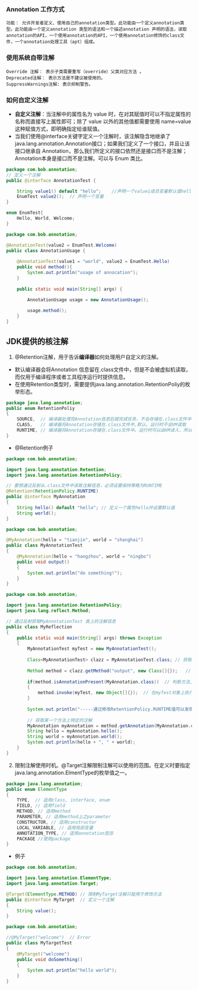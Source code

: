 ﻿### Annotation 工作方式
    功能： 允许开发者定义、使用自己的annotation类型。此功能由一个定义annotation类型。此功能由一个定义annotation 类型的语法和一个描述annotation 声明的语法，读取annotation的API，一个使用annotation的API，一个使用annotation修饰的class文件，一个annotation处理工具（apt）组成。
### 使用系统自带注解
    Override 注解： 表示子类需要重写（override）父类对应方法 。
    Deprecated注解： 表示方法是不建议被使用的。
    SuppressWarnings注解: 表示抑制警告。
### 如何自定义注解
* **自定义注解**：当注解中的属性名为 value 时，在对其赋值时可以不指定属性的名称而直接写上属性即可；除了 value 以外的其他值都需要使用 name=value 这种赋值方式，即明确指定给谁赋值。
* 当我们使用@interface关键字定义一个注解时，该注解隐含地继承了java.lang.annotation.Annotation接口；如果我们定义了一个接口，并且让该接口继承自 Annotation，那么我们所定义的接口依然还是接口而不是注解；Annotation本身是接口而不是注解。可以与 Enum 类比。

```java
package com.bob.annotation;
// 定义一个注解
public @interface AnnotationTest {

	String value1() default "hello";	//声明一个value1成员变量默认值hello
	EnumTest value2();  // 声明一个变量
}

enum EnumTest{
	Hello, World, Welcome;
}

package com.bob.annotation;

@AnnotationTest(value2 = EnumTest.Welcome)
public class AnnotationUsage {
	
	@AnnotationTest(value1 = "world", value2 = EnumTest.Hello)
	public void method(){
		System.out.println("usage of annocation");
	}
	
	public static void main(String[] args) {

		AnnotationUsage usage = new AnnotationUsage();
		
		usage.method();
	}
}
```
## JDK提供的核注解
1. @Retention注解，用于告诉**编译器**如何处理用户自定义的注解。
* 默认编译器会将Annotation 信息留在.class文件中，但是不会被虚拟机读取，而仅用于编译程序或者工具程序运行时提供信息。
* 在使用Retention类型时，需要提供java.lang.annotation.RetentionPoliy的枚举形态。
```java
package java.lang.annotation;
public enum RetentionPoliy
{
    SOURCE,  // 编译器处理完Annotation信息后就完成任务，不会存储在.class文件中
    CLASS,   // 编译器将Annotation存储在.class文件中,默认。运行时不会VM读取
    RUNTIME, // 编译器将Annotation存储在.class文件中。运行时可以由VM读入，所以可以通过反射读取注解
}
```
* @Retention例子
```java
package com.bob.annotation;

import java.lang.annotation.Retention;
import java.lang.annotation.RetentionPolicy;

// 要想通过反射从.class文件中读取注解信息，必须设置保持策略为RUNTIME
@Retention(RetentionPolicy.RUNTIME)
public @interface MyAnnotation
{
	String hello() default "hello";	// 定义一个属性hello并设置默认值
	String world();
}
```
```java
package com.bob.annotation;

@MyAnnotation(hello = "tianjin", world = "shanghai")
public class MyAnnotationTest
{
	@MyAnnotation(hello = "hangzhou", world = "ningbo")
	public void output()
	{
		System.out.println("do something!");
	}
}
```
```java
package com.bob.annotation;

import java.lang.annotation.RetentionPolicy;
import java.lang.reflect.Method;

// 通过反射获取MyAnnotationTest 类上的注解信息
public class MyReflection
{
	public static void main(String[] args) throws Exception
	{
		MyAnnotationTest myTest = new MyAnnotationTest();
		
		Class<MyAnnotationTest> clazz = MyAnnotationTest.class;	// 获取需要反射类的Class对象
		
		Method method = clazz.getMethod("output", new Class[]{});	// 获取需要操作的方法
		
		if(method.isAnnotationPresent(MyAnnotation.class))	// 判断方法上面是否注解元素
		{
			method.invoke(myTest, new Object[]{});	// 在myTest对象上执行获取的方法
		}
		
		System.out.println("-----通过修改RetentionPolicy.RUNTIME值可以发现只有Runtime的注解才可以被反射拿到----");
		
		// 获取某一个方法上特定的注解
		MyAnnotation myAnnotation = method.getAnnotation(MyAnnotation.class);
		String hello = myAnnotation.hello();
		String world = myAnnotation.world();
		System.out.println(hello + ", " + world);
	}
}
```

2. 限制注解使用时机。@Target注解限制注解可以使用的范围。在定义时要指定java.lang.annotation.ElmentType的枚举值之一。
```java
package java.lang.annotation;
public enum ElementType
{
    TYPE,  // 适用class, interface, enum
    FIELD, // 适用field
    METHOD, // 适用method
    PARAMETER, // 适用method上之parameter
    CONSTRUCTOR, // 适用constructor
    LOCAL_VARIABLE, // 适用局部变量
    ANNOTATION_TYPE, // 适用annotation型态
    PACKAGE //使用package
}
```
* 例子
```java
package com.bob.annotation;

import java.lang.annotation.ElementType;
import java.lang.annotation.Target;

@Target(ElementType.METHOD)	// 限制MyTarget注解只能用于修饰方法
public @interface MyTarget	// 定义一个注解
{
	String value();
}
```
```java
package com.bob.annotation;

//@MyTarget("welcome")	// Error
public class MyTargetTest
{
	@MyTarget("welcome")
	public void doSomething()
	{
		System.out.println("hello world");
	}
}
```


